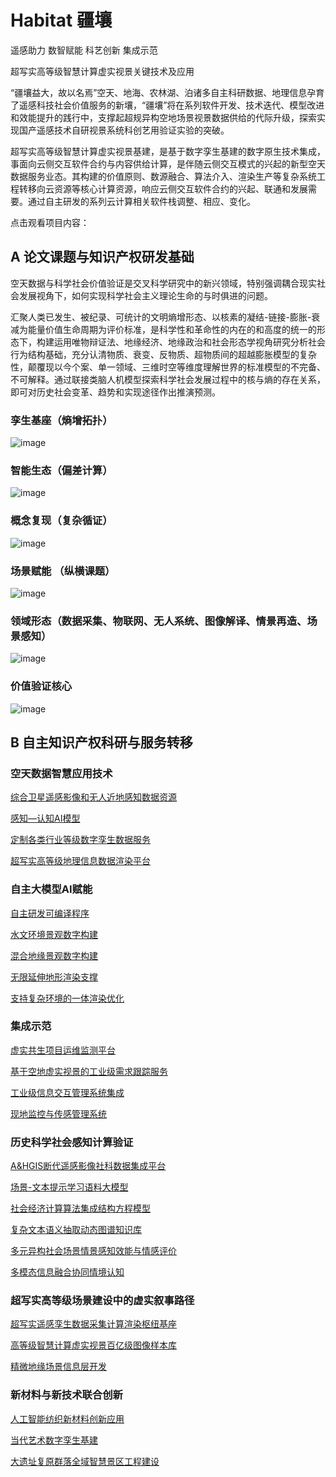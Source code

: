 # Habitat 疆壤

遥感助力 数智赋能 科艺创新 集成示范

超写实高等级智慧计算虚实视景关键技术及应用

“疆壤益大，故以名焉”空天、地海、农林湖、泊诸多自主科研数据、地理信息孕育了遥感科技社会价值服务的新壤，“疆壤”将在系列软件开发、技术迭代、模型改进和效能提升的践行中，支撑起超规异构空地场景视景数据供给的代际升级，探索实现国产遥感技术自研视景系统科创艺用验证实验的突破。

超写实高等级智慧计算虚实视景基建，是基于数字孪生基建的数字原生技术集成，事面向云侧交互软件合约与内容供给计算，是伴随云侧交互模式的兴起的新型空天数据服务业态。其构建的价值原则、数源融合、算法介入、渲染生产等复杂系统工程转移向云资源等核心计算资源，响应云侧交互软件合约的兴起、联通和发展需要。通过自主研发的系列云计算相关软件栈调整、相应、变化。

点击观看项目内容：

## A 论文课题与知识产权研发基础

空天数据与科学社会价值验证是交叉科学研究中的新兴领域，特别强调耦合现实社会发展视角下，如何实现科学社会主义理论生命的与时俱进的问题。

汇聚人类已发生、被纪录、可统计的文明熵增形态、以核素的凝结-链接-膨胀-衰减为能量价值生命周期为评价标准，是科学性和革命性的内在的和高度的统一的形态下，构建运用唯物辩证法、地缘经济、地缘政治和社会形态学视角研究分析社会行为结构基础，充分认清物质、衰变、反物质、超物质间的超越膨胀模型的复杂性，颠覆现以今个案、单一领域、三维时空等维度理解世界的标准模型的不完备、不可解释。通过联接类脑人机模型探索科学社会发展过程中的核与熵的存在关系，即可对历史社会变革、趋势和实现途径作出推演预测。


### 孪生基座（熵增拓扑）

![image](https://github.com/Science-Art-Demonstration-Research-Lab/Habitat/blob/main/Images/Implicit%20Similarity%20Discovering%20for%20Spatially%20Typologized%20Data.png)

### 智能生态（偏差计算）

![image](https://github.com/Science-Art-Demonstration-Research-Lab/Habitat/blob/main/Images/Non-normal%20Feature%20Recognition%20From%20The%20Perspective%20of%20Hidden%20Order%20Patterns%20at%20the%20Current%20Stage.jpg)

### 概念复现（复杂循证）

![image](https://github.com/Science-Art-Demonstration-Research-Lab/Habitat/blob/main/Images/DEM%20Data%20Model%20Reconstruction%20Technical%20Structure.jpg)


### 场景赋能 （纵横课题）

![image](https://github.com/Science-Art-Demonstration-Research-Lab/Habitat/blob/main/Images/Man-land%20Coupling%20Characteristics%20of%20the%20Gaochang%20Ancient%20City.jpg)

### 领域形态（数据采集、物联网、无人系统、图像解译、情景再造、场景感知）

![image](https://github.com/Science-Art-Demonstration-Research-Lab/Habitat/blob/main/Images/Illustration%20of%20the%20Multi-Source%20Domain%20Fusion%20Algorithm.jpg)

### 价值验证核心

![image](https://github.com/Science-Art-Demonstration-Research-Lab/Habitat/blob/main/Images/Image%20Scenario%20Space%20Value%20Mining.jpg)


## B 自主知识产权科研与服务转移

### 空天数据智慧应用技术

[综合卫星遥感影像和无人近地感知数据资源](https://github.com/Science-Art-Demonstration-Research-Lab/Habitat/blob/main/Scientific%20Researches%20%26%20Services%20with%20Independent%20IPRs/1%20The%20Intellectual%20Application%20Technologies%20of%20Aerospace%20Data/1.1%20Integration%20of%20Satellite%20Remote%20Sensing%20Images%20and%20UAV-NES%20Data%20Resources)

[感知—认知AI模型](https://github.com/Science-Art-Demonstration-Research-Lab/Habitat/blob/main/Scientific%20Researches%20%26%20Services%20with%20Independent%20IPRs/1%20The%20Intellectual%20Application%20Technologies%20of%20Aerospace%20Data/1.2%20Perception-Cognition%20AI%20Model)

[定制各类行业等级数字孪生数据服务](https://github.com/Science-Art-Demonstration-Research-Lab/Habitat/blob/main/Scientific%20Researches%20%26%20Services%20with%20Independent%20IPRs/1%20The%20Intellectual%20Application%20Technologies%20of%20Aerospace%20Data/1.3%20Customized%20Multi-Industry%20Level%20Digital%20Twin%20Data%20Services)

[超写实高等级地理信息数据渲染平台](https://github.com/Science-Art-Demonstration-Research-Lab/Habitat/blob/main/Scientific%20Researches%20%26%20Services%20with%20Independent%20IPRs/1%20The%20Intellectual%20Application%20Technologies%20of%20Aerospace%20Data/1.4%20Ultra-realistic%20High-Level%20Geographic%20Information%20Data%20Rendering%20Platform)

### 自主大模型AI赋能

[自主研发可编译程序](https://github.com/Science-Art-Demonstration-Research-Lab/Habitat/blob/main/Scientific%20Researches%20%26%20Services%20with%20Independent%20IPRs/2%20Independent%20LLM%20AI%20Empowerment/2.1%20Self-developed%20Compilable%20Programs)

[水文环境景观数字构建](https://github.com/Science-Art-Demonstration-Research-Lab/Habitat/blob/main/Scientific%20Researches%20%26%20Services%20with%20Independent%20IPRs/2%20Independent%20LLM%20AI%20Empowerment/2.2%20Digital%20Scenario%20Construction%20for%20Hydrological%20Environments)

[混合地缘景观数字构建](https://github.com/Science-Art-Demonstration-Research-Lab/Habitat/blob/main/Scientific%20Researches%20%26%20Services%20with%20Independent%20IPRs/2%20Independent%20LLM%20AI%20Empowerment/2.3%20Digital%20Scenario%20Construction%20of%20Integrated%20Geographical%20Environment)

[无限延伸地形渲染支撑](https://github.com/Science-Art-Demonstration-Research-Lab/Habitat/blob/main/Scientific%20Researches%20%26%20Services%20with%20Independent%20IPRs/2%20Independent%20LLM%20AI%20Empowerment/2.4%20Supported%20by%20Infinitely%20Extended%20Terrain%20Rendering)

[支持复杂环境的一体渲染优化](https://github.com/Science-Art-Demonstration-Research-Lab/Habitat/blob/main/Scientific%20Researches%20%26%20Services%20with%20Independent%20IPRs/2%20Independent%20LLM%20AI%20Empowerment/2.5%20Complex%20Environment%20Integrated%20Rendering%20Optimisation)

### 集成示范

[虚实共生项目运维监测平台](https://github.com/Science-Art-Demonstration-Research-Lab/Habitat/blob/main/Scientific%20Researches%20%26%20Services%20with%20Independent%20IPRs/3%20Integrated%20Demonstration/3.1%20O%26M%20Platform%20of%20Virtual%20and%20Real%20Symbiosis%20Projects)

[基于空地虚实视景的工业级需求跟踪服务](https://github.com/Science-Art-Demonstration-Research-Lab/Habitat/blob/main/Scientific%20Researches%20%26%20Services%20with%20Independent%20IPRs/3%20Integrated%20Demonstration/3.2%20Industrial%20Grade%20Requirement%20Tracking%20Based%20on%20%20Air-to-ground%20Virtual%20Reality%20Views)

[工业级信息交互管理系统集成](https://github.com/Science-Art-Demonstration-Research-Lab/Habitat/blob/main/Scientific%20Researches%20%26%20Services%20with%20Independent%20IPRs/3%20Integrated%20Demonstration/3.3%20Integrated%20Industrial%20Grade%20Information%20Interactive%20Management%20System)

[现地监控与传感管理系统](https://github.com/Science-Art-Demonstration-Research-Lab/Habitat/blob/main/Scientific%20Researches%20%26%20Services%20with%20Independent%20IPRs/3%20Integrated%20Demonstration/3.4%20Field%20Monitoring%20%26%20Sensor%20Management%20System)

### 历史科学社会感知计算验证

[A&HGIS断代遥感影像社科数据集成平台](https://github.com/Science-Art-Demonstration-Research-Lab/Habitat/blob/main/Scientific%20Researches%20%26%20Services%20with%20Independent%20IPRs/4%20Social%20Perception%20Computing%20%26%20Validation%20in%20Historical%20Science/4.1%20A%26HGIS%20Platform%20for%20Integration%20of%20Historical%20Remote%20Sensing%20Images%20%26%20Social%20Science%20Data)

[场景-文本提示学习语料大模型](https://github.com/Science-Art-Demonstration-Research-Lab/Habitat/blob/main/Scientific%20Researches%20%26%20Services%20with%20Independent%20IPRs/4%20Social%20Perception%20Computing%20%26%20Validation%20in%20Historical%20Science/4.2%20Scenario-Text%20Prompts%20for%20LLM)

[社会经济计算算法集成结构方程模型](https://github.com/Science-Art-Demonstration-Research-Lab/Habitat/blob/main/Scientific%20Researches%20%26%20Services%20with%20Independent%20IPRs/4%20Social%20Perception%20Computing%20%26%20Validation%20in%20Historical%20Science/4.3%20Structural%20Equation%20Modeling%20for%20Socio-Economic%20Algorithm%20Integration)

[复杂文本语义抽取动态图谱知识库](https://github.com/Science-Art-Demonstration-Research-Lab/Habitat/blob/main/Scientific%20Researches%20%26%20Services%20with%20Independent%20IPRs/4%20Social%20Perception%20Computing%20%26%20Validation%20in%20Historical%20Science/4.4%20Complex%20Semantic%20Extraction%20%26%20Dynamic%20Knowledge%20Graph%20Base)

[多元异构社会场景情景感知效能与情感评价](https://github.com/Science-Art-Demonstration-Research-Lab/Habitat/blob/main/Scientific%20Researches%20%26%20Services%20with%20Independent%20IPRs/4%20Social%20Perception%20Computing%20%26%20Validation%20in%20Historical%20Science/4.5%20Evaluation%20of%20Perceptual%20Efficacy%20and%20Affect%20in%20Heterogeneous%20Social%20Scenarios)

[多模态信息融合协同情境认知](https://github.com/Science-Art-Demonstration-Research-Lab/Habitat/blob/main/Scientific%20Researches%20%26%20Services%20with%20Independent%20IPRs/4%20Social%20Perception%20Computing%20%26%20Validation%20in%20Historical%20Science/4.6%20Scenario%20Cognition%20with%20Multimodal%20Information%20Fusion)

### 超写实高等级场景建设中的虚实叙事路径

[超写实遥感孪生数据采集计算渲染枢纽基座](https://github.com/Science-Art-Demonstration-Research-Lab/Habitat/blob/main/Scientific%20Researches%20%26%20Services%20with%20Independent%20IPRs/5%20Virtual%20Narrative%20Routes%20in%20Hyper-Realistic%20Scenario%20Construction/5.1%20Ultra-Realistic%20Remote%20Sensing%20Twin%20Data%20Acquisition%20%26%20Rendering%20Hub)

[高等级智慧计算虚实视景百亿级图像样本库](https://github.com/Science-Art-Demonstration-Research-Lab/Habitat/blob/main/Scientific%20Researches%20%26%20Services%20with%20Independent%20IPRs/5%20Virtual%20Narrative%20Routes%20in%20Hyper-Realistic%20Scenario%20Construction/5.2%20Image%20Database%20of%2010-billion-grade%20to%20Support%20Intelligent%20Computing)

[精微地缘场景信息层开发](https://github.com/Science-Art-Demonstration-Research-Lab/Habitat/blob/main/Scientific%20Researches%20%26%20Services%20with%20Independent%20IPRs/5%20Virtual%20Narrative%20Routes%20in%20Hyper-Realistic%20Scenario%20Construction/5.3%20Fine%20Geo-Scenario%20Information%20Layer%20Development)

### 新材料与新技术联合创新

[人工智能纺织新材料创新应用](https://github.com/Science-Art-Demonstration-Research-Lab/Habitat/blob/main/Scientific%20Researches%20%26%20Services%20with%20Independent%20IPRs/6%20Joint%20Innovation%20of%20New%20Materials%20%26%20Technologies/6.1%20New%20Artificial%20Intelligence%20Textile%20Materials)

[当代艺术数字孪生基建](https://github.com/Science-Art-Demonstration-Research-Lab/Habitat/blob/main/Scientific%20Researches%20%26%20Services%20with%20Independent%20IPRs/6%20Joint%20Innovation%20of%20New%20Materials%20%26%20Technologies/6.2%20Contemporary%20Art%20Digital%20Twin%20Infrastructure)

[大遗址复原群落全域智慧景区工程建设](https://github.com/Science-Art-Demonstration-Research-Lab/Habitat/blob/main/Scientific%20Researches%20%26%20Services%20with%20Independent%20IPRs/6%20Joint%20Innovation%20of%20New%20Materials%20%26%20Technologies/6.3%20Intelligent%20Scenic%20Spot%20Construction%20Based%20on%20Great%20Site%20Restoration)
